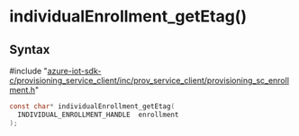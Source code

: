 # individualEnrollment_getEtag()

## Syntax

\#include "[azure-iot-sdk-c/provisioning_service_client/inc/prov_service_client/provisioning_sc_enrollment.h](../provisioning-sc-enrollment-h.md)"  
```C
const char* individualEnrollment_getEtag(
  INDIVIDUAL_ENROLLMENT_HANDLE  enrollment
);
```

